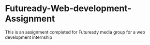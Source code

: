 # Futuready-Web-development-Assignment
This is an assignment completed for Futuready media group for a web development internship
